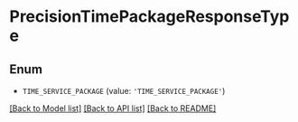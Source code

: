 # PrecisionTimePackageResponseType


## Enum

* `TIME_SERVICE_PACKAGE` (value: `'TIME_SERVICE_PACKAGE'`)

[[Back to Model list]](../README.md#documentation-for-models) [[Back to API list]](../README.md#documentation-for-api-endpoints) [[Back to README]](../README.md)


